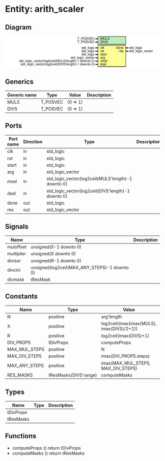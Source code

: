 # Entity: arith_scaler
## Diagram
![Diagram](arith_scaler.svg "Diagram")
## Generics
| Generic name | Type     | Value    | Description |
| ------------ | -------- | -------- | ----------- |
| MULS         | T_POSVEC | (0 => 1) |             |
| DIVS         | T_POSVEC | (0 => 1) |             |
## Ports
| Port name | Direction | Type                                               | Description |
| --------- | --------- | -------------------------------------------------- | ----------- |
| clk       | in        | std_logic                                          |             |
| rst       | in        | std_logic                                          |             |
| start     | in        | std_logic                                          |             |
| arg       | in        | std_logic_vector                                   |             |
| msel      | in        | std_logic_vector(log2ceil(MULS'length)-1 downto 0) |             |
| dsel      | in        | std_logic_vector(log2ceil(DIVS'length)-1 downto 0) |             |
| done      | out       | std_logic                                          |             |
| res       | out       | std_logic_vector                                   |             |
## Signals
| Name       | Type                                         | Description |
| ---------- | -------------------------------------------- | ----------- |
| muloffset  | unsigned(X-1 downto 0)                       |             |
| multiplier | unsigned(X	 downto 0)                        |             |
| divisor    | unsigned(R-1 downto 0)                       |             |
| divcini    | unsigned(log2ceil(MAX_ANY_STEPS)-1 downto 0) |             |
| divmask    | tResMask                                     |             |
## Constants
| Name          | Type                  | Value                                       | Description |
| ------------- | --------------------- | ------------------------------------------- | ----------- |
| N             | positive              |  arg'length                                 |             |
| X             | positive              |  log2ceil(imax(imax(MULS), imax(DIVS)/2+1)) |             |
| R             | positive              |  log2ceil(imax(DIVS)+1)                     |             |
| DIV_PROPS     | tDivProps             |  computeProps                               |             |
| MAX_MUL_STEPS | positive              |  N                                          |             |
| MAX_DIV_STEPS | positive              |  imax(DIV_PROPS.steps)                      |             |
| MAX_ANY_STEPS | positive              |  imax(MAX_MUL_STEPS, MAX_DIV_STEPS)         |             |
| RES_MASKS     | tResMasks(DIVS'range) |  computeMasks                               |             |
## Types
| Name      | Type | Description |
| --------- | ---- | ----------- |
| tDivProps |      |             |
| tResMasks |      |             |
## Functions
- computeProps <font id="function_arguments">()</font> <font id="function_return">return tDivProps</font>
- computeMasks <font id="function_arguments">()</font> <font id="function_return">return tResMasks</font>
